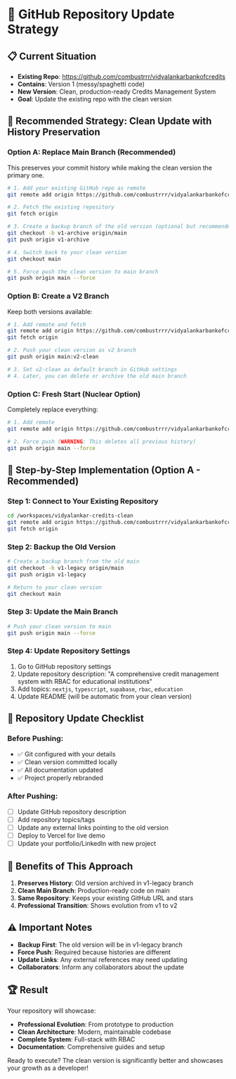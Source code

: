 # 🔄 GitHub Repository Update Strategy

## 📋 Current Situation
- **Existing Repo**: https://github.com/combustrrr/vidyalankarbankofcredits
- **Contains**: Version 1 (messy/spaghetti code)
- **New Version**: Clean, production-ready Credits Management System
- **Goal**: Update the existing repo with the clean version

## 🎯 Recommended Strategy: Clean Update with History Preservation

### Option A: Replace Main Branch (Recommended)
This preserves your commit history while making the clean version the primary one.

```bash
# 1. Add your existing GitHub repo as remote
git remote add origin https://github.com/combustrrr/vidyalankarbankofcredits.git

# 2. Fetch the existing repository
git fetch origin

# 3. Create a backup branch of the old version (optional but recommended)
git checkout -b v1-archive origin/main
git push origin v1-archive

# 4. Switch back to your clean version
git checkout main

# 5. Force push the clean version to main branch
git push origin main --force
```

### Option B: Create a V2 Branch
Keep both versions available:

```bash
# 1. Add remote and fetch
git remote add origin https://github.com/combustrrr/vidyalankarbankofcredits.git
git fetch origin

# 2. Push your clean version as v2 branch
git push origin main:v2-clean

# 3. Set v2-clean as default branch in GitHub settings
# 4. Later, you can delete or archive the old main branch
```

### Option C: Fresh Start (Nuclear Option)
Completely replace everything:

```bash
# 1. Add remote
git remote add origin https://github.com/combustrrr/vidyalankarbankofcredits.git

# 2. Force push (WARNING: This deletes all previous history)
git push origin main --force
```

## 🚀 Step-by-Step Implementation (Option A - Recommended)

### Step 1: Connect to Your Existing Repository
```bash
cd /workspaces/vidyalankar-credits-clean
git remote add origin https://github.com/combustrrr/vidyalankarbankofcredits.git
git fetch origin
```

### Step 2: Backup the Old Version
```bash
# Create a backup branch from the old main
git checkout -b v1-legacy origin/main
git push origin v1-legacy

# Return to your clean version
git checkout main
```

### Step 3: Update the Main Branch
```bash
# Push your clean version to main
git push origin main --force
```

### Step 4: Update Repository Settings
1. Go to GitHub repository settings
2. Update repository description: "A comprehensive credit management system with RBAC for educational institutions"
3. Add topics: `nextjs`, `typescript`, `supabase`, `rbac`, `education`
4. Update README (will be automatic from your clean version)

## 📝 Repository Update Checklist

### Before Pushing:
- ✅ Git configured with your details
- ✅ Clean version committed locally
- ✅ All documentation updated
- ✅ Project properly rebranded

### After Pushing:
- [ ] Update GitHub repository description
- [ ] Add repository topics/tags
- [ ] Update any external links pointing to the old version
- [ ] Deploy to Vercel for live demo
- [ ] Update your portfolio/LinkedIn with new project

## 🎯 Benefits of This Approach

1. **Preserves History**: Old version archived in v1-legacy branch
2. **Clean Main Branch**: Production-ready code on main
3. **Same Repository**: Keeps your existing GitHub URL and stars
4. **Professional Transition**: Shows evolution from v1 to v2

## ⚠️ Important Notes

- **Backup First**: The old version will be in v1-legacy branch
- **Force Push**: Required because histories are different
- **Update Links**: Any external references may need updating
- **Collaborators**: Inform any collaborators about the update

## 🏆 Result

Your repository will showcase:
- **Professional Evolution**: From prototype to production
- **Clean Architecture**: Modern, maintainable codebase  
- **Complete System**: Full-stack with RBAC
- **Documentation**: Comprehensive guides and setup

Ready to execute? The clean version is significantly better and showcases your growth as a developer!
